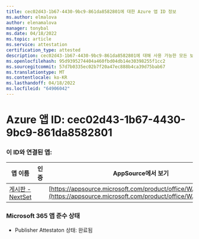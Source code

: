 ```yaml
---
title: cec02d43-1b67-4430-9bc9-861da8582801에 대한 Azure 앱 ID 정보
ms.author: elmalova
author: elenamalova
manager: tonybal
ms.date: 04/18/2022
ms.topic: article
ms.service: attestation
certification_type: attested
description: cec02d43-1b67-4430-9bc9-861da8582801에 대해 사용 가능한 모든 보안 및 규정 준수 정보입니다.
ms.openlocfilehash: 95d9395274404a460fbd04db14e30398255f1cc2
ms.sourcegitcommit: 57d7b0335ec02b7f20a47ec888b4ca39d75bab67
ms.translationtype: MT
ms.contentlocale: ko-KR
ms.lasthandoff: 04/18/2022
ms.locfileid: "64906042"
---
```

# <a name="azure-app-id-cec02d43-1b67-4430-9bc9-861da8582801"></a>Azure 앱 ID: cec02d43-1b67-4430-9bc9-861da8582801


### <a name="apps-associated-with-this-id"></a>이 ID와 연결된 앱:
| **앱 이름** | **인증** | **AppSource에서 보기** |
|--------------|---------------|-----------------------|
| [게시판 - NextSet](../forward/WA200002122.md) |  | [https://appsource.microsoft.com/product/office/WA200002122](https://appsource.microsoft.com/product/office/WA200002122) |

### <a name="microsoft-365-app-compliance-status"></a>Microsoft 365 앱 준수 상태
- Publisher Attestaton 상태: 완료됨
